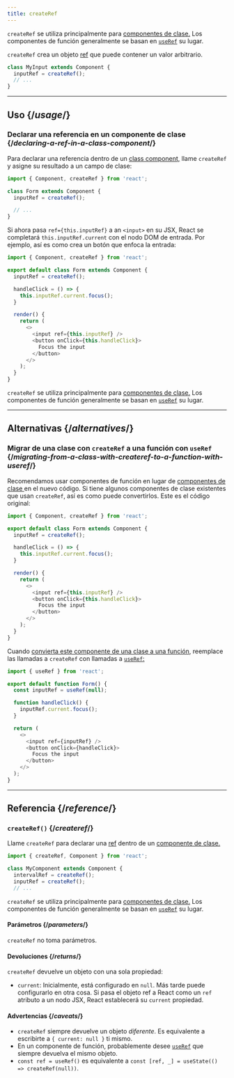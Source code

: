 ```yaml
---
title: createRef
---
```


<Pitfall>

`createRef` se utiliza principalmente para [componentes de clase.](/apis/react/Component) Los componentes de función generalmente se basan en [`useRef`](/apis/react/useRef) su lugar.

</Pitfall>

<Intro>

`createRef` crea un objeto [ref](/learn/referencing-values-with-refs) que puede contener un valor arbitrario.

```js
class MyInput extends Component {
  inputRef = createRef();
  // ...
}
```

</Intro>

<InlineToc />

---

## Uso {/*usage*/}

### Declarar una referencia en un componente de clase {/*declaring-a-ref-in-a-class-component*/}

Para declarar una referencia dentro de un [class component,](/apis/react/Component) llame `createRef` y asigne su resultado a un campo de clase:

```js {4}
import { Component, createRef } from 'react';

class Form extends Component {
  inputRef = createRef();

  // ...
}
```

Si ahora pasa `ref={this.inputRef}` a an `<input>` en su JSX, React se completará `this.inputRef.current` con el nodo DOM de entrada. Por ejemplo, así es como crea un botón que enfoca la entrada:

<Sandpack>

```js
import { Component, createRef } from 'react';

export default class Form extends Component {
  inputRef = createRef();

  handleClick = () => {
    this.inputRef.current.focus();
  }

  render() {
    return (
      <>
        <input ref={this.inputRef} />
        <button onClick={this.handleClick}>
          Focus the input
        </button>
      </>
    );
  }
}
```

</Sandpack>

<Pitfall>

`createRef` se utiliza principalmente para [componentes de clase.](/apis/react/Component) Los componentes de función generalmente se basan en [`useRef`](/apis/react/useRef) su lugar.

</Pitfall>

---

## Alternativas {/*alternatives*/}

### Migrar de una clase con `createRef` a una función con `useRef` {/*migrating-from-a-class-with-createref-to-a-function-with-useref*/}

Recomendamos usar componentes de función en lugar de [componentes de clase ](/apis/react/Component) en el nuevo código. Si tiene algunos componentes de clase existentes que usan `createRef`, así es como puede convertirlos. Este es el código original:

<Sandpack>

```js
import { Component, createRef } from 'react';

export default class Form extends Component {
  inputRef = createRef();

  handleClick = () => {
    this.inputRef.current.focus();
  }

  render() {
    return (
      <>
        <input ref={this.inputRef} />
        <button onClick={this.handleClick}>
          Focus the input
        </button>
      </>
    );
  }
}
```

</Sandpack>

Cuando [convierta este componente de una clase a una función,](/apis/react/Component#alternatives) reemplace las llamadas a `createRef` con llamadas a [`useRef`:](/apis/react/useRef)

<Sandpack>

```js
import { useRef } from 'react';

export default function Form() {
  const inputRef = useRef(null);

  function handleClick() {
    inputRef.current.focus();
  }

  return (
    <>
      <input ref={inputRef} />
      <button onClick={handleClick}>
        Focus the input
      </button>
    </>
  );
}
```

</Sandpack>

---

## Referencia {/*reference*/}

### `createRef()` {/*createref*/}

Llame `createRef` para declarar una [ref](/learn/referencing-values-with-refs) dentro de un [componente de clase.](/apis/react/Component)

```js
import { createRef, Component } from 'react';

class MyComponent extends Component {
  intervalRef = createRef();
  inputRef = createRef();
  // ...
```

<Pitfall>

`createRef` se utiliza principalmente para [componentes de clase.](/apis/react/Component) Los componentes de función generalmente se basan en [`useRef`](/apis/react/useRef) su lugar.

</Pitfall>

#### Parámetros {/*parameters*/}

`createRef` no toma parámetros.

#### Devoluciones {/*returns*/}

`createRef` devuelve un objeto con una sola propiedad:

* `current`: Inicialmente, está configurado en `null`. Más tarde puede configurarlo en otra cosa. Si pasa el objeto ref a React como un `ref` atributo a un nodo JSX, React establecerá su `current` propiedad.

#### Advertencias {/*caveats*/}

* `createRef` siempre devuelve un objeto *diferente*. Es equivalente a escribirte a `{ current: null }` ti mismo.
* En un componente de función, probablemente desee [`useRef`](/apis/react/useRef) que siempre devuelva el mismo objeto.
* `const ref = useRef()` es equivalente a `const [ref, _] = useState(() => createRef(null))`.


